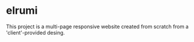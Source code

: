 # elrumi

This project is a multi-page responsive website created from scratch from a 'client'-provided desing.
